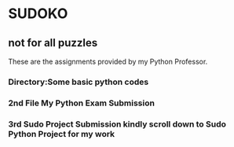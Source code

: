 # SUDOKO
## not for all puzzles
These are the assignments provided by my Python Professor.
### Directory:Some basic python codes
### 2nd File My Python Exam Submission
### 3rd Sudo Project Submission kindly scroll down to Sudo Python Project for my work
